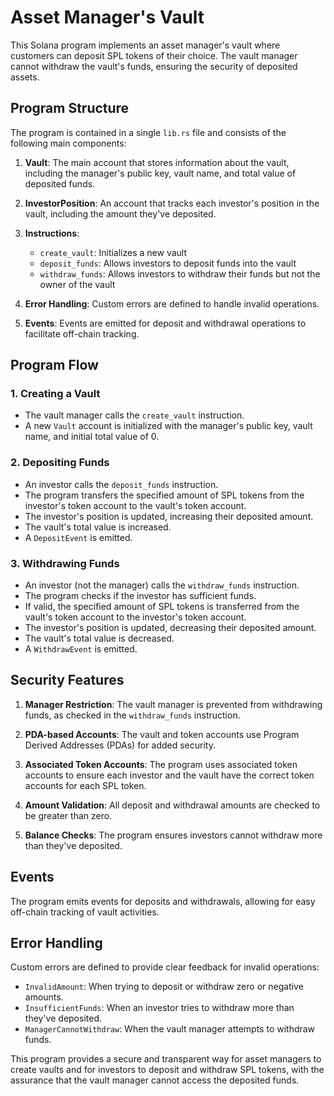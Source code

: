 # Asset Manager's Vault

This Solana program implements an asset manager's vault where customers can deposit SPL tokens of their choice. The vault manager cannot withdraw the vault's funds, ensuring the security of deposited assets.

## Program Structure

The program is contained in a single `lib.rs` file and consists of the following main components:

1. **Vault**: The main account that stores information about the vault, including the manager's public key, vault name, and total value of deposited funds.

2. **InvestorPosition**: An account that tracks each investor's position in the vault, including the amount they've deposited.

3. **Instructions**:
   - `create_vault`: Initializes a new vault
   - `deposit_funds`: Allows investors to deposit funds into the vault
   - `withdraw_funds`: Allows investors to withdraw their funds but not the owner of the vault

4. **Error Handling**: Custom errors are defined to handle invalid operations.

5. **Events**: Events are emitted for deposit and withdrawal operations to facilitate off-chain tracking.

## Program Flow

### 1. Creating a Vault

- The vault manager calls the `create_vault` instruction.
- A new `Vault` account is initialized with the manager's public key, vault name, and initial total value of 0.

### 2. Depositing Funds

- An investor calls the `deposit_funds` instruction.
- The program transfers the specified amount of SPL tokens from the investor's token account to the vault's token account.
- The investor's position is updated, increasing their deposited amount.
- The vault's total value is increased.
- A `DepositEvent` is emitted.

### 3. Withdrawing Funds

- An investor (not the manager) calls the `withdraw_funds` instruction.
- The program checks if the investor has sufficient funds.
- If valid, the specified amount of SPL tokens is transferred from the vault's token account to the investor's token account.
- The investor's position is updated, decreasing their deposited amount.
- The vault's total value is decreased.
- A `WithdrawEvent` is emitted.

## Security Features

1. **Manager Restriction**: The vault manager is prevented from withdrawing funds, as checked in the `withdraw_funds` instruction.

2. **PDA-based Accounts**: The vault and token accounts use Program Derived Addresses (PDAs) for added security.

3. **Associated Token Accounts**: The program uses associated token accounts to ensure each investor and the vault have the correct token accounts for each SPL token.

4. **Amount Validation**: All deposit and withdrawal amounts are checked to be greater than zero.

5. **Balance Checks**: The program ensures investors cannot withdraw more than they've deposited.

## Events

The program emits events for deposits and withdrawals, allowing for easy off-chain tracking of vault activities.

## Error Handling

Custom errors are defined to provide clear feedback for invalid operations:
- `InvalidAmount`: When trying to deposit or withdraw zero or negative amounts.
- `InsufficientFunds`: When an investor tries to withdraw more than they've deposited.
- `ManagerCannotWithdraw`: When the vault manager attempts to withdraw funds.

This program provides a secure and transparent way for asset managers to create vaults and for investors to deposit and withdraw SPL tokens, with the assurance that the vault manager cannot access the deposited funds.
